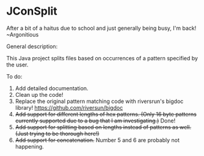 # JConSplit

After a bit of a haitus due to school and just generally being busy, I'm back! ~Argonitious

General description:

This Java project splits files based on occurrences of a pattern specified by the user.

To do:
1. Add detailed documentation.
2. Clean up the code!
3. Replace the original pattern matching code with riversrun's bigdoc library! https://github.com/riversun/bigdoc
4. ~~Add support for different lengths of hex patterns. (Only 16 byte patterns currently supported due to a bug that I am investigating.)~~ Done!
5. ~~Add support for splitting based on lengths instead of patterns as well. (Just trying to be thorough here!)~~
6. ~~Add support for concatenation.~~ Number 5 and 6 are probably not happening.
